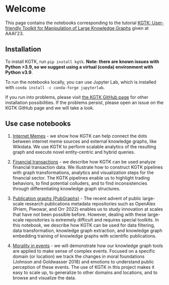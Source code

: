 # Welcome

This page contains the notebooks corresponding to the tutorial [KGTK: User-friendly Toolkit for Manipulation of Large Knowledge Graphs](https://usc-isi-i2.github.io/kgtk-tutorial-aaai-2023) given at AAAI'23.

## Installation

To install KGTK, run `pip install kgtk`. **Note: there are known issues with Python >3.9, so we suggest using a virtual (conda) environment with Python v3.9**.

To run the notebooks locally, you can use Jupyter Lab, which is installed with `conda install -c conda-forge jupyterlab`.

If you run into problems, please visit [the KGTK GitHub page](https://github.com/usc-isi-i2/kgtk) for other installation possibilities. If the problems persist, please open an issue on the KGTK GitHub page and we will take a look.

## Use case notebooks

1. [Internet Memes](https://github.com/usc-isi-i2/kgtk-aaai2023/blob/main/04-InternetMemes.ipynb) - we show how KGTK can help connect the dots between internet meme sources and external knowledge graphs, like Wikidata. We use KGTK to perform scalable analytics of the resulting graph and execute novel entity-centric and hybrid queries.

2. [Financial transactions](https://github.com/usc-isi-i2/kgtk-aaai2023/blob/main/02-FinancialTransactions.ipynb) - we describe how KGTK can be used analyze financial transaction data. We illustrate how to construct KGTK pipelines with graph transformations, analytics and visualization steps for the financial sector. The KGTK pipelines enable us to highlight trading behaviors, to find potential colluders, and to find inconsistencies through differentiating knowledge graph structures.

3. [Publication graphs (PubGraphs)](https://github.com/usc-isi-i2/kgtk-aaai2023/blob/main/01-PubGraph.ipynb) - The recent advent of public large-scale research publications metadata repositories such as OpenAlex (Priem, Piwowar, and Orr 2022) enables us to study innovation at scales that have not been possible before. However, dealing with these large-scale repositories is extremely difficult and requires special toolkits. In this notebook, we describe how KGTK can be used for data filtering, data transformation, knowledge graph extraction, and knowledge graph embedding training of knowledge graphs with scientific publications.

4. [Morality in events](https://github.com/usc-isi-i2/kgtk-aaai2023/blob/main/04-MoralityInEvents.ipynb) - we will demonstrate how our knowledge graph tools are applied to make sense of complex events. Focused on a specific domain (or location) we track the changes in moral foundations (Johnson and Goldwasser 2018) and emotions to understand public perception of these events. The use of KGTK in this project makes it easy to scale up, to generalize to other domains and locations, and to browse and visualize the data.
